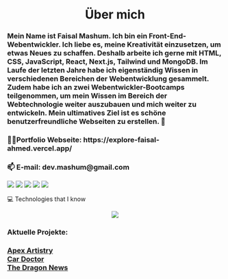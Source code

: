 <h1 align="center">Über mich</h1>
<h3>Mein Name ist Faisal Mashum. Ich bin ein Front-End-Webentwickler. Ich liebe es, meine Kreativität einzusetzen, um etwas Neues zu schaffen. Deshalb arbeite ich gerne mit HTML, CSS, JavaScript, React, Next.js, Tailwind und MongoDB. Im Laufe der letzten Jahre habe ich eigenständig Wissen in verschiedenen Bereichen der Webentwicklung gesammelt. Zudem habe ich an zwei Webentwickler-Bootcamps teilgenommen, um mein Wissen im Bereich der Webtechnologie weiter auszubauen und mich weiter zu entwickeln. Mein ultimatives Ziel ist es schöne benutzerfreundliche Webseiten zu erstellen. 🚀</h3> 

<h3>👨‍💻Portfolio Webseite: https://explore-faisal-ahmed.vercel.app/</h3>

<h3>📫 E-mail: dev.mashum@gmail.com</h3>

![](http://github-profile-summary-cards.vercel.app/api/cards/profile-details?username=devmashum&theme=default)
![](http://github-profile-summary-cards.vercel.app/api/cards/repos-per-language?username=devmashum&theme=default)
![](http://github-profile-summary-cards.vercel.app/api/cards/most-commit-language?username=devmashum&theme=default)
![](http://github-profile-summary-cards.vercel.app/api/cards/stats?username=devmashum&theme=default)
![](http://github-profile-summary-cards.vercel.app/api/cards/productive-time?username=devmashum&theme=default&utcOffset=8)

💻 Technologies that I know

<p align="center">
  <a href="https://skillicons.dev">
    <img src="https://skillicons.dev/icons?i=html,css,js,react,firebase,mongodb,wordpress" />
  </a>
</p>

<h3>Aktuelle Projekte: </h3>
<h3>
<a href="https://apexartistry-47b43.web.app/" target="0">Apex Artistry </a> <br>
<a href="https://car-doctor-2b00a.web.app/" target="0">Car Doctor </a> <br>
<a href="https://the-dragon-news-alpha.vercel.app/" target="0">The Dragon News </a>
</h3>
